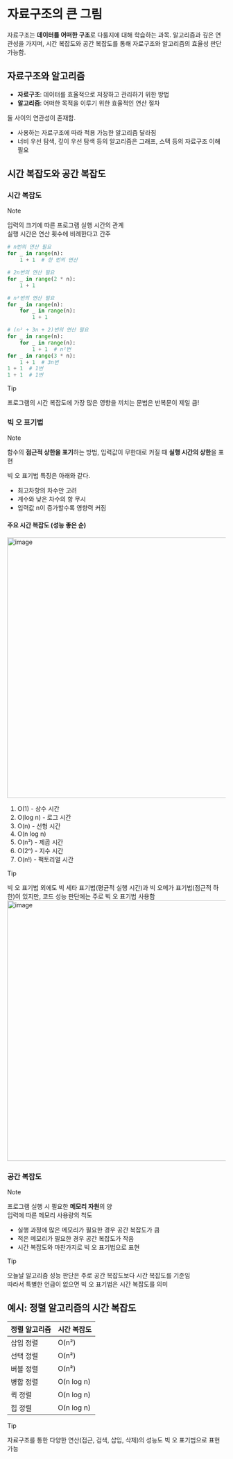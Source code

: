 # 자료구조의 큰 그림

자료구조는 **데이터를 어떠한 구조**로 다룰지에 대해 학습하는 과목.
알고리즘과 깊은 연관성을 가지며, 시간 복잡도와 공간 복잡도를 통해 자료구조와 알고리즘의 효율성 판단 가능함.

## 자료구조와 알고리즘

- **자료구조**: 데이터를 효율적으로 저장하고 관리하기 위한 방법
- **알고리즘**: 어떠한 목적을 이루기 위한 효율적인 연산 절차

둘 사이의 연관성이 존재함.

- 사용하는 자료구조에 따라 적용 가능한 알고리즘 달라짐
- 너비 우선 탐색, 깊이 우선 탐색 등의 알고리즘은 그래프, 스택 등의 자료구조 이해 필요

## 시간 복잡도와 공간 복잡도

### 시간 복잡도

> [!NOTE]
> 입력의 크기에 따른 프로그램 실행 시간의 관계<br>
> 실행 시간은 연산 횟수에 비례한다고 간주

```python
# n번의 연산 필요
for _ in range(n):
    1 + 1  # 한 번의 연산

# 2n번의 연산 필요
for _ in range(2 * n):
    1 + 1

# n²번의 연산 필요
for _ in range(n):
    for _ in range(n):
        1 + 1

# (n² + 3n + 2)번의 연산 필요
for _ in range(n):
    for _ in range(n):
        1 + 1  # n²번
for _ in range(3 * n):
    1 + 1  # 3n번
1 + 1  # 1번
1 + 1  # 1번
```

> [!TIP]
> 프로그램의 시간 복잡도에 가장 많은 영향을 끼치는 문법은 반복문이 제일 큼!

### 빅 오 표기법

> [!NOTE]
> 함수의 **점근적 상한을 표기**하는 방법, 입력값이 무한대로 커질 때 **실행 시간의 상한**을 표현

빅 오 표기법 특징은 아래와 같다.

- 최고차항의 차수만 고려
- 계수와 낮은 차수의 항 무시
- 입력값 n이 증가할수록 영향력 커짐

#### 주요 시간 복잡도 (성능 좋은 순)

<img width="600" alt="image" src="https://github.com/user-attachments/assets/c3287b1f-5c7c-4b34-a708-44118234e5f6" />

1. O(1) - 상수 시간
2. O(log n) - 로그 시간
3. O(n) - 선형 시간
4. O(n log n)
5. O(n²) - 제곱 시간
6. O(2ⁿ) - 지수 시간
7. O(n!) - 팩토리얼 시간

> [!TIP]
> 빅 오 표기법 외에도 빅 세타 표기법(평균적 실행 시간)과 빅 오메가 표기법(점근적 하한)이 있지만, 코드 성능 판단에는 주로 빅 오 표기법 사용함<br> <img width="600" alt="image" src="https://github.com/user-attachments/assets/45a2134b-3917-48c1-a2e9-883e7d49d325" />

### 공간 복잡도

> [!NOTE]
> 프로그램 실행 시 필요한 **메모리 자원**의 양<br>
> 입력에 따른 메모리 사용량의 척도

- 실행 과정에 많은 메모리가 필요한 경우 공간 복잡도가 큼
- 적은 메모리가 필요한 경우 공간 복잡도가 작음
- 시간 복잡도와 마찬가지로 빅 오 표기법으로 표현

> [!TIP]
> 오늘날 알고리즘 성능 판단은 주로 공간 복잡도보다 시간 복잡도를 기준임<br>
> 따라서 특별한 언급이 없으면 빅 오 표기법은 시간 복잡도를 의미

## 예시: 정렬 알고리즘의 시간 복잡도

| 정렬 알고리즘 | 시간 복잡도 |
| ------------- | ----------- |
| 삽입 정렬     | O(n²)       |
| 선택 정렬     | O(n²)       |
| 버블 정렬     | O(n²)       |
| 병합 정렬     | O(n log n)  |
| 퀵 정렬       | O(n log n)  |
| 힙 정렬       | O(n log n)  |

> [!TIP]
> 자료구조를 통한 다양한 연산(접근, 검색, 삽입, 삭제)의 성능도 빅 오 표기법으로 표현 가능
